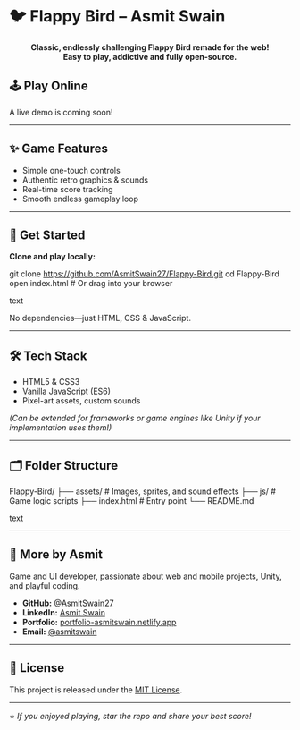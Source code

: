 # 🐦 Flappy Bird – Asmit Swain

<p align="center">
  <b>Classic, endlessly challenging Flappy Bird remade for the web!<br>
  Easy to play, addictive and fully open-source.</b>
</p>

## 🕹️ Play Online

A live demo is coming soon! 

---

## ✨ Game Features

- Simple one-touch controls
- Authentic retro graphics & sounds
- Real-time score tracking
- Smooth endless gameplay loop

---

## 🚀 Get Started

**Clone and play locally:**

git clone https://github.com/AsmitSwain27/Flappy-Bird.git
cd Flappy-Bird
open index.html # Or drag into your browser

text

No dependencies—just HTML, CSS & JavaScript.

---

## 🛠️ Tech Stack

- HTML5 & CSS3
- Vanilla JavaScript (ES6)
- Pixel-art assets, custom sounds

*(Can be extended for frameworks or game engines like Unity if your implementation uses them!)*

---

## 🗂 Folder Structure

Flappy-Bird/
├── assets/ # Images, sprites, and sound effects
├── js/ # Game logic scripts
├── index.html # Entry point
└── README.md

text

---

## 🏅 More by Asmit

Game and UI developer, passionate about web and mobile projects, Unity, and playful coding.
- **GitHub:** [@AsmitSwain27](https://github.com/AsmitSwain27)
- **LinkedIn:** [Asmit Swain](https://www.linkedin.com/in/asmit-swain/)
- **Portfolio:** [portfolio-asmitswain.netlify.app](https://portfolio-asmit-swain.netlify.app/)
- **Email:** [@asmitswain](swain.asmit2006@gmail.com)

---

## 📝 License

This project is released under the [MIT License](LICENSE).

---

⭐️ _If you enjoyed playing, star the repo and share your best score!_

